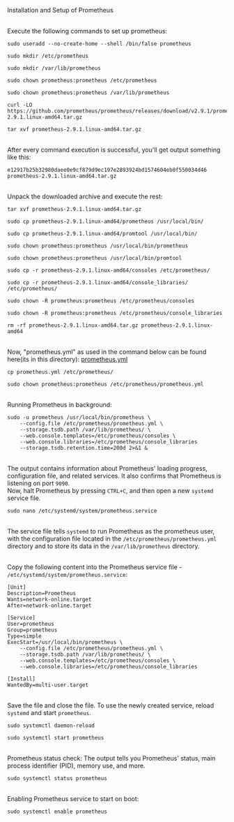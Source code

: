 Installation and Setup of Prometheus

<br />Execute the following commands to set up prometheus:

    sudo useradd --no-create-home --shell /bin/false prometheus
    
    sudo mkdir /etc/prometheus
    
    sudo mkdir /var/lib/prometheus
    
    sudo chown prometheus:prometheus /etc/prometheus
    
    sudo chown prometheus:prometheus /var/lib/prometheus
    
    curl -LO https://github.com/prometheus/prometheus/releases/download/v2.9.1/prometheus-2.9.1.linux-amd64.tar.gz
    
    tar xvf prometheus-2.9.1.linux-amd64.tar.gz
    
<br />After every command execution is successful, you'll get output something like this:
    
    e12917b25b32980daee0e9cf879d9ec197e2893924bd1574604eb0f550034d46  prometheus-2.9.1.linux-amd64.tar.gz

<br />Unpack the downloaded archive and execute the rest:

    tar xvf prometheus-2.9.1.linux-amd64.tar.gz
    
    sudo cp prometheus-2.9.1.linux-amd64/prometheus /usr/local/bin/
    
    sudo cp prometheus-2.9.1.linux-amd64/promtool /usr/local/bin/
    
    sudo chown prometheus:prometheus /usr/local/bin/prometheus
    
    sudo chown prometheus:prometheus /usr/local/bin/promtool
    
    sudo cp -r prometheus-2.9.1.linux-amd64/consoles /etc/prometheus/
    
    sudo cp -r prometheus-2.9.1.linux-amd64/console_libraries/ /etc/prometheus/
    
    sudo chown -R prometheus:prometheus /etc/prometheus/consoles
    
    sudo chown -R prometheus:prometheus /etc/prometheus/console_libraries
    
    rm -rf prometheus-2.9.1.linux-amd64.tar.gz prometheus-2.9.1.linux-amd64
    
<br /> Now, "prometheus.yml" as used in the command below can be found here(its in this directory): [prometheus.yml](https://github.ncsu.edu/pmallya/Anomaly-Prediction-in-Large-Scale-Distributed-Systems/blob/master/Prometheus/prometheus.yml)

    cp prometheus.yml /etc/prometheus/
    
    sudo chown prometheus:prometheus /etc/prometheus/prometheus.yml
    
    
    
<br />Running Prometheus in background:

    sudo -u prometheus /usr/local/bin/prometheus \
        --config.file /etc/prometheus/prometheus.yml \
        --storage.tsdb.path /var/lib/prometheus/ \
        --web.console.templates=/etc/prometheus/consoles \
        --web.console.libraries=/etc/prometheus/console_libraries
        --storage.tsdb.retention.time=200d 2>&1 &
        
<br /> The output contains information about Prometheus' loading progress, configuration file, and related services. It also confirms that Prometheus is listening on port `9090`.
<br />Now, halt Prometheus by pressing `CTRL+C`, and then open a new `systemd` service file.

    sudo nano /etc/systemd/system/prometheus.service
    
<br />The service file tells `systemd` to run Prometheus as the prometheus user, with the configuration file located in the `/etc/prometheus/prometheus.yml` directory and to store its data in the `/var/lib/prometheus` directory.

<br />Copy the following content into the Prometheus service file - `/etc/systemd/system/prometheus.service`:
    
    [Unit]
    Description=Prometheus
    Wants=network-online.target
    After=network-online.target

    [Service]
    User=prometheus
    Group=prometheus
    Type=simple
    ExecStart=/usr/local/bin/prometheus \
        --config.file /etc/prometheus/prometheus.yml \
        --storage.tsdb.path /var/lib/prometheus/ \
        --web.console.templates=/etc/prometheus/consoles \
        --web.console.libraries=/etc/prometheus/console_libraries

    [Install]
    WantedBy=multi-user.target
    
<br />Save the file and close the file. To use the newly created service, reload `systemd` and start `prometheus`.

    sudo systemctl daemon-reload
    
    sudo systemctl start prometheus
    
<br />Prometheus status check: The output tells you Prometheus' status, main process identifier (PID), memory use, and more.
    
    sudo systemctl status prometheus


<br />Enabling Prometheus service to start on boot:

    sudo systemctl enable prometheus
